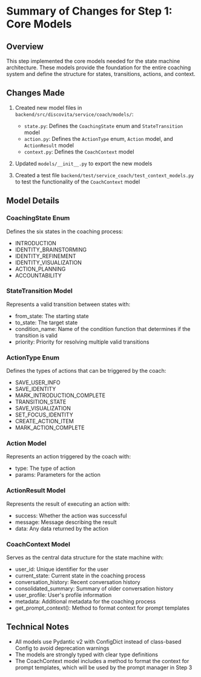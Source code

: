 # Summary of Changes for Step 1: Core Models

## Overview

This step implemented the core models needed for the state machine architecture. These models provide the foundation for the entire coaching system and define the structure for states, transitions, actions, and context.

## Changes Made

1. Created new model files in `backend/src/discovita/service/coach/models/`:
   - `state.py`: Defines the `CoachingState` enum and `StateTransition` model
   - `action.py`: Defines the `ActionType` enum, `Action` model, and `ActionResult` model
   - `context.py`: Defines the `CoachContext` model

2. Updated `models/__init__.py` to export the new models

3. Created a test file `backend/test/service_coach/test_context_models.py` to test the functionality of the `CoachContext` model

## Model Details

### CoachingState Enum

Defines the six states in the coaching process:
- INTRODUCTION
- IDENTITY_BRAINSTORMING
- IDENTITY_REFINEMENT
- IDENTITY_VISUALIZATION
- ACTION_PLANNING
- ACCOUNTABILITY

### StateTransition Model

Represents a valid transition between states with:
- from_state: The starting state
- to_state: The target state
- condition_name: Name of the condition function that determines if the transition is valid
- priority: Priority for resolving multiple valid transitions

### ActionType Enum

Defines the types of actions that can be triggered by the coach:
- SAVE_USER_INFO
- SAVE_IDENTITY
- MARK_INTRODUCTION_COMPLETE
- TRANSITION_STATE
- SAVE_VISUALIZATION
- SET_FOCUS_IDENTITY
- CREATE_ACTION_ITEM
- MARK_ACTION_COMPLETE

### Action Model

Represents an action triggered by the coach with:
- type: The type of action
- params: Parameters for the action

### ActionResult Model

Represents the result of executing an action with:
- success: Whether the action was successful
- message: Message describing the result
- data: Any data returned by the action

### CoachContext Model

Serves as the central data structure for the state machine with:
- user_id: Unique identifier for the user
- current_state: Current state in the coaching process
- conversation_history: Recent conversation history
- consolidated_summary: Summary of older conversation history
- user_profile: User's profile information
- metadata: Additional metadata for the coaching process
- get_prompt_context(): Method to format context for prompt templates

## Technical Notes

- All models use Pydantic v2 with ConfigDict instead of class-based Config to avoid deprecation warnings
- The models are strongly typed with clear type definitions
- The CoachContext model includes a method to format the context for prompt templates, which will be used by the prompt manager in Step 3
